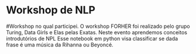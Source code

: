 # Workshop de NLP


#Workshop no qual participei. O workshop FORHER foi realizado pelo grupo Turing, Data Girls e Elas pelas Exatas. Neste evento aprendemos conceitos introdutórios de NPL
Esse notebook em python visa classificar se dada frase é uma música da Rihanna ou Beyoncé.
